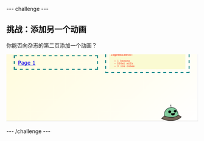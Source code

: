 --- challenge ---
## 挑战：添加另一个动画

你能否向杂志的第二页添加一个动画？

![screenshot](images/magazine-animation-challenge.png)


--- /challenge ---
